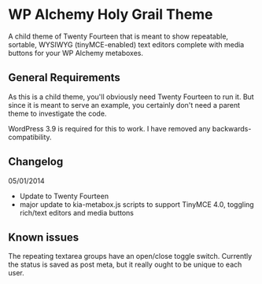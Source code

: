 # WP Alchemy Holy Grail Theme

A child theme of Twenty Fourteen that is meant to show repeatable, sortable, WYSIWYG (tinyMCE-enabled) text editors complete with media buttons for your WP Alchemy metaboxes.

## General Requirements

As this is a child theme, you'll obviously need Twenty Fourteen to run it. But since it is meant to serve an example, you certainly don't need a parent theme to investigate the code.

WordPress 3.9 is required for this to work. I have removed any backwards-compatibility.

## Changelog

05/01/2014
* Update to Twenty Fourteen
* major update to kia-metabox.js scripts to support TinyMCE 4.0, toggling rich/text editors and media buttons

## Known issues
The repeating textarea groups have an open/close toggle switch. Currently the status is saved as post meta, but it really ought to be unique to each user.